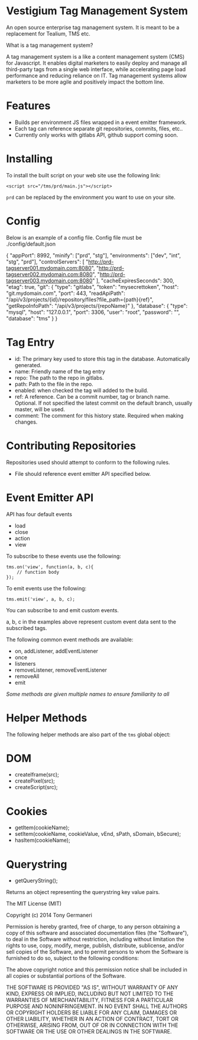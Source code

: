 Vestigium Tag Management System
==========================

An open source enterprise tag management system. It is meant to be a replacement for Tealium, TMS etc.

What is a tag management system?

A tag management system is a like a content management system (CMS) for Javascript. 
It enables digital marketers to easily deploy and manage all third-party tags from a single web interface, 
while accelerating page load performance and reducing reliance on IT.
Tag management systems allow marketers to be more agile and positively impact the bottom line.

Features
========

* Builds per environment JS files wrapped in a event emitter framework.
* Each tag can reference separate git repositories, commits, files, etc..
* Currently only works with gitlabs API, github support coming soon.

Installing
==========

To install the built script on your web site use the following link:

    <script src="/tms/prd/main.js"></script>

`prd` can be replaced by the environment you want to use on your site.

Config
======

Below is an example of a config file.  Config file must be ./config/default.json


{
    "appPort": 8992,
    "minify": ["prd", "stg"],
    "environments": ["dev", "int", "stg", "prd"],
    "controlServers": [
        "http://prd-tagserver001.mydomain.com:8080",
        "http://prd-tagserver002.mydomain.com:8080",
        "http://prd-tagserver003.mydomain.com:8080"
    ],
    "cacheExpiresSeconds": 300,
    "etag": true,
    "git": {
        "type": "gitlabs",
        "token": "mysecrettoken",
        "host": "git.mydomain.com",
        "port": 443,
        "readApiPath": "/api/v3/projects/{id}/repository/files?file_path={path}{ref}",
        "getRepoInfoPath": "/api/v3/projects/{repoName}"
    },
    "database": {
        "type": "mysql",
        "host": "127.0.0.1",
        "port": 3306,
        "user": "root",
        "password": "",
        "database": "tms"
    }
}

Tag Entry
=========

* id: The primary key used to store this tag in the database.  Automatically generated.
* name: Friendly name of the tag entry
* repo: The path to the repo in gitlabs.
* path: Path to the file in the repo.
* enabled: when checked the tag will added to the build.
* ref: A reference.  Can be a commit number, tag or branch name.  Optional.  If not specified the latest commit on the default branch, usually master, will be used.
* comment: The comment for this history state.  Required when making changes.

Contributing Repositories
=========================

Repositories used should attempt to conform to the following rules.

* File should reference event emitter API specified below.

Event Emitter API
=================

API has four default events

* load
* close
* action
* view

To subscribe to these events use the following:

    tms.on('view', function(a, b, c){
        // function body
    });


To emit events use the following:

    tms.emit('view', a, b, c);

You can subscribe to and emit custom events.

a, b, c in the examples above represent custom event data sent to the subscribed tags.

The following common event methods are available:

* on, addListener, addEventListener
* once
* listeners
* removeListener, removeEventListener
* removeAll
* emit

_Some methods are given multiple names to ensure familiarity to all_

Helper Methods
==============

The following helper methods are also part of the `tms` global object:
  
DOM
===

* createIframe(src);
* createPixel(src);
* createScript(src);

Cookies
=======

* getItem(cookieName);
* setItem(cookieName, cookieValue, vEnd, sPath, sDomain, bSecure);
* hasItem(cookieName);

Querystring
===========
* getQueryString();

Returns an object representing the querystring key value pairs.


The MIT License (MIT)

Copyright (c) 2014 Tony Germaneri

Permission is hereby granted, free of charge, to any person obtaining a copy
of this software and associated documentation files (the "Software"), to deal
in the Software without restriction, including without limitation the rights
to use, copy, modify, merge, publish, distribute, sublicense, and/or sell
copies of the Software, and to permit persons to whom the Software is
furnished to do so, subject to the following conditions:

The above copyright notice and this permission notice shall be included in
all copies or substantial portions of the Software.

THE SOFTWARE IS PROVIDED "AS IS", WITHOUT WARRANTY OF ANY KIND, EXPRESS OR
IMPLIED, INCLUDING BUT NOT LIMITED TO THE WARRANTIES OF MERCHANTABILITY,
FITNESS FOR A PARTICULAR PURPOSE AND NONINFRINGEMENT. IN NO EVENT SHALL THE
AUTHORS OR COPYRIGHT HOLDERS BE LIABLE FOR ANY CLAIM, DAMAGES OR OTHER
LIABILITY, WHETHER IN AN ACTION OF CONTRACT, TORT OR OTHERWISE, ARISING FROM,
OUT OF OR IN CONNECTION WITH THE SOFTWARE OR THE USE OR OTHER DEALINGS IN
THE SOFTWARE.